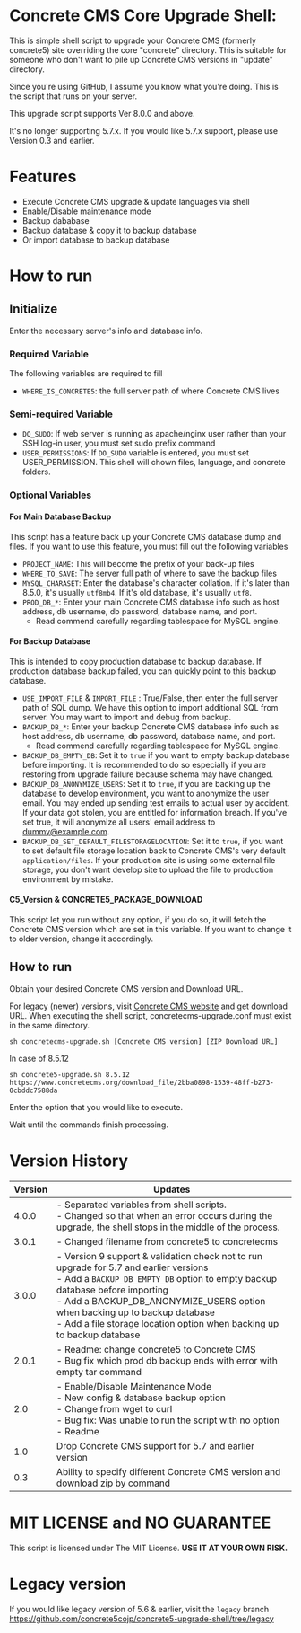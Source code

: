 # Concrete CMS Core Upgrade Shell:

This is simple shell script to upgrade your Concrete CMS (formerly concrete5) site overriding the core "concrete" directory.
This is suitable for someone who don't want to pile up Concrete CMS versions in "update" directory.

Since you're using GitHub, I assume you know what you're doing. This is the script that runs on your server.

This upgrade script supports Ver 8.0.0 and above.

It's no longer supporting 5.7.x. If you would like 5.7.x support, please use Version 0.3 and earlier.

# Features

- Execute Concrete CMS upgrade & update languages via shell
- Enable/Disable maintenance mode
- Backup dababase
- Backup database & copy it to backup database
- Or import database to backup database

# How to run

## Initialize

Enter the necessary server's info and database info.

### Required Variable

The following variables are required to fill

- `WHERE_IS_CONCRETE5`: the full server path of where Concrete CMS lives

### Semi-required Variable

- `DO_SUDO`: If web server is running as apache/nginx user rather than your SSH log-in user, you must set sudo prefix command
- `USER_PERMISSIONS`: If `DO_SUDO` variable is entered, you must set USER_PERMISSION. This shell will chown files, language, and concrete folders.

### Optional Variables

#### For Main Database Backup

This script has a feature back up your Concrete CMS database dump and files. If you want to use this feature, you must fill out the following variables

- `PROJECT_NAME`: This will become the prefix of your back-up files
- `WHERE_TO_SAVE`: The server full path of where to save the backup files
- `MYSQL_CHARASET`: Enter the database's character collation. If it's later than 8.5.0, it's usually `utf8mb4`. If it's old database, it's usually `utf8`.
- `PROD_DB_*`: Enter your main Concrete CMS database info such as host address, db username, db password, database name, and port.
    - Read commend carefully regarding tablespace for MySQL engine.

#### For Backup Database

This is intended to copy production database to backup database.
If production database backup failed, you can quickly point to this backup database.

- `USE_IMPORT_FILE` & `IMPORT_FILE` : True/False, then enter the full server path of SQL dump. We have this option to import additional SQL from server. You may want to import and debug from backup.
- `BACKUP_DB_*`: Enter your backup Concrete CMS database info such as host address, db username, db password, database name, and port.
    - Read commend carefully regarding tablespace for MySQL engine.
- `BACKUP_DB_EMPTY_DB`: Set it to `true` if you want to empty backup database before importing. It is recommended to do so especially if you are restoring from upgrade failure because schema may have changed.
- `BACKUP_DB_ANONYMIZE_USERS`: Set it to `true`, if you are backing up the database to develop environment, you want to anonymize the user email. You may ended up sending test emails to actual user by accident. If your data got stolen, you are entitled for information breach. If you've set true, it will anonymize all users' email address to dummy@example.com.
- `BACKUP_DB_SET_DEFAULT_FILESTORAGELOCATION`: Set it to `true`, if you want to set default file storage location back to Concrete CMS's very default `application/files`. If your production site is using some external file storage, you don't want develop site to upload the file to production environment by mistake.

#### C5_Version & CONCRETE5_PACKAGE_DOWNLOAD

This script let you run without any option, if you do so, it will fetch the Concrete CMS version which are set in this variable.
If you want to change it to older version, change it accordingly.

## How to run

Obtain your desired Concrete CMS version and Download URL.

For legacy (newer) versions, visit [Concrete CMS website](https://marketplace.concretecms.com/developers/developer-downloads) and get download URL.
When executing the shell script, concretecms-upgrade.conf must exist in the same directory.

```
sh concretecms-upgrade.sh [Concrete CMS version] [ZIP Download URL]
```

In case of 8.5.12

```
sh concrete5-upgrade.sh 8.5.12 https://www.concretecms.org/download_file/2bba0898-1539-48ff-b273-0cbddc7588da
```

Enter the option that you would like to execute.

Wait until the commands finish processing.

# Version History

Version | Updates
----|----------
4.0.0 | - Separated variables from shell scripts.<br>- Changed so that when an error occurs during the upgrade, the shell stops in the middle of the process.
3.0.1 | - Changed filename from concrete5 to concretecms
3.0.0 | - Version 9 support & validation check not to run upgrade for 5.7 and earlier versions<br>- Add a `BACKUP_DB_EMPTY_DB` option to empty backup database before importing<br>- Add a BACKUP_DB_ANONYMIZE_USERS option when backing up to backup database<br>- Add a file storage location option  when backing up to backup database
2.0.1 | - Readme: change concrete5 to Concrete CMS<br>- Bug fix which prod db backup ends with error with empty tar command
2.0 | - Enable/Disable Maintenance Mode<br>- New config & database backup option<br>- Change from wget to curl<br>- Bug fix: Was unable to run the script with no option<br>- Readme
1.0 | Drop Concrete CMS support for 5.7 and earlier version
0.3 | Ability to specify different Concrete CMS version and download zip by command


# MIT LICENSE and NO GUARANTEE

This script is licensed under The MIT License. **USE IT AT YOUR OWN RISK.**

# Legacy version

If you would like legacy version of 5.6 & earlier, visit the `legacy` branch
https://github.com/concrete5cojp/concrete5-upgrade-shell/tree/legacy
